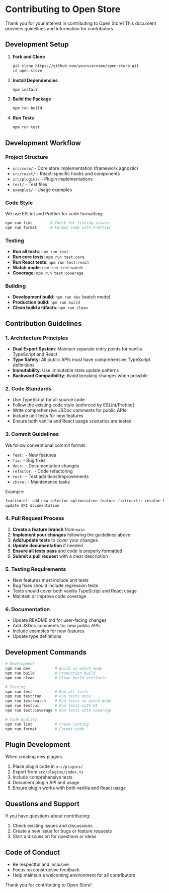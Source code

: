 # Contributing to Open Store

Thank you for your interest in contributing to Open Store! This document provides guidelines and
information for contributors.

## Development Setup

1. **Fork and Clone**

   ```bash
   git clone https://github.com/yourusername/open-store.git
   cd open-store
   ```

2. **Install Dependencies**

   ```bash
   npm install
   ```

3. **Build the Package**

   ```bash
   npm run build
   ```

4. **Run Tests**

   ```bash
   npm run test
   ```

## Development Workflow

### Project Structure

- `src/core/` - Core store implementation (framework agnostic)
- `src/react/` - React-specific hooks and components
- `src/plugins/` - Plugin implementations
- `test/` - Test files
- `examples/` - Usage examples

### Code Style

We use ESLint and Prettier for code formatting:

```bash
npm run lint        # Check for linting issues
npm run format      # Format code with Prettier
```

### Testing

- **Run all tests**: `npm run test`
- **Run core tests**: `npm run test:core`
- **Run React tests**: `npm run test:react`
- **Watch mode**: `npm run test:watch`
- **Coverage**: `npm run test:coverage`

### Building

- **Development build**: `npm run dev` (watch mode)
- **Production build**: `npm run build`
- **Clean build artifacts**: `npm run clean`

## Contribution Guidelines

### 1. Architecture Principles

- **Dual Export System**: Maintain separate entry points for vanilla TypeScript and React
- **Type Safety**: All public APIs must have comprehensive TypeScript definitions
- **Immutability**: Use immutable state update patterns
- **Backward Compatibility**: Avoid breaking changes when possible

### 2. Code Standards

- Use TypeScript for all source code
- Follow the existing code style (enforced by ESLint/Prettier)
- Write comprehensive JSDoc comments for public APIs
- Include unit tests for new features
- Ensure both vanilla and React usage scenarios are tested

### 3. Commit Guidelines

We follow conventional commit format:

- `feat:` - New features
- `fix:` - Bug fixes
- `docs:` - Documentation changes
- `refactor:` - Code refactoring
- `test:` - Test additions/improvements
- `chore:` - Maintenance tasks

Example:

```md
feat(core): add new selector optimization feature fix(react): resolve hook dependency issue docs:
update API documentation
```

### 4. Pull Request Process

1. **Create a feature branch** from `main`
2. **Implement your changes** following the guidelines above
3. **Add/update tests** to cover your changes
4. **Update documentation** if needed
5. **Ensure all tests pass** and code is properly formatted
6. **Submit a pull request** with a clear description

### 5. Testing Requirements

- New features must include unit tests
- Bug fixes should include regression tests
- Tests should cover both vanilla TypeScript and React usage
- Maintain or improve code coverage

### 6. Documentation

- Update README.md for user-facing changes
- Add JSDoc comments for new public APIs
- Include examples for new features
- Update type definitions

## Development Commands

```bash
# Development
npm run dev           # Build in watch mode
npm run build         # Production build
npm run clean         # Clean build artifacts

# Testing
npm run test          # Run all tests
npm run test:run      # Run tests once
npm run test:watch    # Run tests in watch mode
npm run test:ui       # Run tests with UI
npm run test:coverage # Run tests with coverage

# Code Quality
npm run lint          # Check linting
npm run format        # Format code
```

## Plugin Development

When creating new plugins:

1. Place plugin code in `src/plugins/`
2. Export from `src/plugins/index.ts`
3. Include comprehensive tests
4. Document plugin API and usage
5. Ensure plugin works with both vanilla and React usage

## Questions and Support

If you have questions about contributing:

1. Check existing issues and discussions
2. Create a new issue for bugs or feature requests
3. Start a discussion for questions or ideas

## Code of Conduct

- Be respectful and inclusive
- Focus on constructive feedback
- Help maintain a welcoming environment for all contributors

Thank you for contributing to Open Store!
